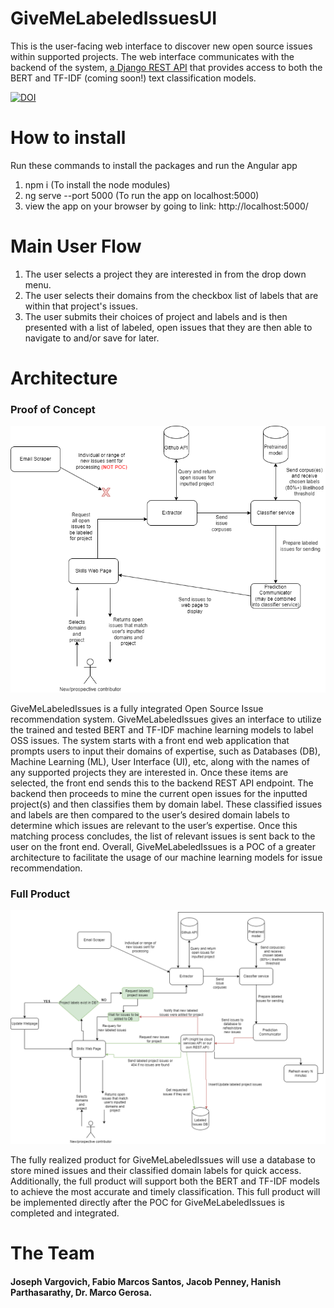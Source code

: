 # GiveMeLabeledIssuesUI
This is the user-facing web interface to discover new open source issues within supported projects. The web interface communicates with the backend of the system, [a Django REST API](https://github.com/JoeyV55/GiveMeLabeledIssuesAPI) that provides access to both the BERT and TF-IDF (coming soon!) text classification models. 

[![DOI](https://zenodo.org/badge/545266562.svg)](https://zenodo.org/badge/latestdoi/545266562)


# How to install

Run these commands to install the packages and run the Angular app

1. npm i (To install the node modules)
2. ng serve --port 5000 (To run the app on localhost:5000)
3. view the app on your browser by going to link: http://localhost:5000/

# Main User Flow
1. The user selects a project they are interested in from the drop down menu. 
2. The user selects their domains from the checkbox list of labels that are within that project's issues.
3. The user submits their choices of project and labels and is then presented with a list of labeled, open issues that they are then able to navigate to and/or save for later. 


# Architecture

### Proof of Concept
![alt text](https://github.com/JoeyV55/GiveMeLabeledIssuesAPI/blob/master/GiveMeLabeledIssuesPOC.png "POC Architecture")

GiveMeLabeledIssues is a fully integrated Open Source Issue recommendation system. GiveMeLabeledIssues gives an interface to utilize the trained and tested BERT and TF-IDF machine learning models to label OSS issues. The system starts with a front end web application that prompts users to input their domains of expertise, such as Databases (DB), Machine Learning (ML), User Interface (UI), etc, along with the names of any supported projects they are interested in. Once these items are selected, the front end sends this to the backend REST API endpoint. The backend then proceeds to mine the current open issues for the inputted project(s) and then classifies them by domain label. These classified issues and labels are then compared to the user’s desired domain labels to determine which issues are relevant to the user’s expertise. Once this matching process concludes, the list of relevant issues is sent back to the user on the front end. Overall, GiveMeLabeledIssues is a POC of a greater architecture to facilitate the usage of our machine learning models for issue recommendation.



### Full Product

![alt text](https://github.com/JoeyV55/GiveMeLabeledIssuesAPI/blob/master/GiveMeLabeledIssuesFull.png "POC Architecture")

The fully realized product for GiveMeLabeledIssues will use a database to store mined issues and their classified domain labels for quick access. Additionally, the full product will support both the BERT and TF-IDF models to achieve the most accurate and timely classification. This full product will be implemented directly after the POC for GiveMeLabeledIssues is completed and integrated. 


# The Team
#### Joseph Vargovich, Fabio Marcos Santos, Jacob Penney, Hanish Parthasarathy, Dr. Marco Gerosa. 





